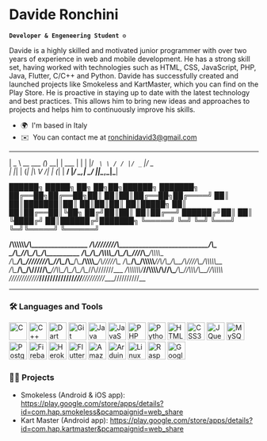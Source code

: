 # Davide Ronchini 
<!-- ![](https://user-images.githubusercontent.com/18350557/176309783-0785949b-9127-417c-8b55-ab5a4333674e.gif) -->
**`Developer & Engeneering Student ⚙️`**

Davide is a highly skilled and motivated junior programmer with over two years of experience in web and mobile development. He has a strong skill set, having worked with technologies such as HTML, CSS, JavaScript, PHP, Java, Flutter, C/C++ and Python. Davide has successfully created and launched projects like Smokeless and KartMaster, which you can find on the Play Store. He is proactive in staying up to date with the latest technology and best practices. This allows him to bring new ideas and approaches to projects and helps him to continuously improve his skills.

* 🌍  I'm based in Italy
* ✉️  You can contact me at [ronchinidavid3@gmail.com](mailto:ronchinidavid3@gmail.com)

<!--
![GitHub followers](https://img.shields.io/github/followers/davideronchini?style=for-the-badge&logo=github&logoColor=%23FFFFFF&labelColor=%23000000&color=%23FFFFFF)
![GitHub watchers](https://img.shields.io/github/watchers/davideronchini/davideronchini?style=for-the-badge&logo=github&logoColor=%23FFFFFF&label=Watchers&labelColor=%23000000&color=%23FFFFFF)
-->

  ____              _     _
 |  _ \  __ ___   _(_) __| | ___
 | | | |/ _` \ \ / / |/ _` |/ _ \
 | |_| | (_| |\ V /| | (_| |  __/
 |____/ \__,_| \_/ |_|\__,_|\___|

 ██████╗  █████╗ ██╗   ██╗██╗██████╗ ███████╗
██╔══██╗██╔══██╗██║   ██║██║██╔══██╗██╔════╝
██║  ██║███████║██║   ██║██║██║  ██║█████╗
██║  ██║██╔══██║╚██╗ ██╔╝██║██║  ██║██╔══╝
██████╔╝██║  ██║ ╚████╔╝ ██║██████╔╝███████╗
╚═════╝ ╚═╝  ╚═╝  ╚═══╝  ╚═╝╚═════╝ ╚══════╝

__/\\\\\\\\\\\\_______________________________________________/\\\_________________
 _\/\\\////////\\\____________________________________________\/\\\_________________
  _\/\\\______\//\\\_______________________________/\\\________\/\\\_________________
   _\/\\\_______\/\\\__/\\\\\\\\\_____/\\\____/\\\_\///_________\/\\\______/\\\\\\\\__
    _\/\\\_______\/\\\_\////////\\\___\//\\\__/\\\___/\\\___/\\\\\\\\\____/\\\/////\\\_
     _\/\\\_______\/\\\___/\\\\\\\\\\___\//\\\/\\\___\/\\\__/\\\////\\\___/\\\\\\\\\\\__
      _\/\\\_______/\\\___/\\\/////\\\____\//\\\\\____\/\\\_\/\\\__\/\\\__\//\\///////___
       _\/\\\\\\\\\\\\/___\//\\\\\\\\/\\____\//\\\_____\/\\\_\//\\\\\\\/\\__\//\\\\\\\\\\_
        _\////////////______\////////\//______\///______\///___\///////\//____\//////////__

---


### 🛠️ Languages and Tools

<p align="left">
<a href="https://docs.microsoft.com/en-us/cpp/?view=msvc-170" target="_blank" rel="noreferrer"><img src="https://raw.githubusercontent.com/danielcranney/readme-generator/main/public/icons/skills/c-colored.svg" width="36" height="36" alt="C" /></a>
<a href="https://docs.microsoft.com/en-us/cpp/?view=msvc-170" target="_blank" rel="noreferrer"><img src="https://raw.githubusercontent.com/danielcranney/readme-generator/main/public/icons/skills/cplusplus-colored.svg" width="36" height="36" alt="C++" /></a>
<a href="https://dart.dev/" target="_blank" rel="noreferrer"><img src="https://raw.githubusercontent.com/danielcranney/readme-generator/main/public/icons/skills/dart-colored.svg" width="36" height="36" alt="Dart" /></a>
<a href="https://git-scm.com/" target="_blank" rel="noreferrer"><img src="https://raw.githubusercontent.com/danielcranney/readme-generator/main/public/icons/skills/git-colored.svg" width="36" height="36" alt="Git" /></a>
<a href="https://www.oracle.com/java/" target="_blank" rel="noreferrer"><img src="https://raw.githubusercontent.com/danielcranney/readme-generator/main/public/icons/skills/java-colored.svg" width="36" height="36" alt="Java" /></a>
<a href="https://developer.mozilla.org/en-US/docs/Web/JavaScript" target="_blank" rel="noreferrer"><img src="https://raw.githubusercontent.com/danielcranney/readme-generator/main/public/icons/skills/javascript-colored.svg" width="36" height="36" alt="JavaScript" /></a>
<a href="https://www.php.net/" target="_blank" rel="noreferrer"><img src="https://raw.githubusercontent.com/danielcranney/readme-generator/main/public/icons/skills/php-colored.svg" width="36" height="36" alt="PHP" /></a>
<a href="https://www.python.org/" target="_blank" rel="noreferrer"><img src="https://raw.githubusercontent.com/danielcranney/readme-generator/main/public/icons/skills/python-colored.svg" width="36" height="36" alt="Python" /></a>
<a href="https://developer.mozilla.org/en-US/docs/Glossary/HTML5" target="_blank" rel="noreferrer"><img src="https://raw.githubusercontent.com/danielcranney/readme-generator/main/public/icons/skills/html5-colored.svg" width="36" height="36" alt="HTML5" /></a>
<a href="https://www.w3.org/TR/CSS/#css" target="_blank" rel="noreferrer"><img src="https://raw.githubusercontent.com/danielcranney/readme-generator/main/public/icons/skills/css3-colored.svg" width="36" height="36" alt="CSS3" /></a>
<a href="https://jquery.com/" target="_blank" rel="noreferrer"><img src="https://raw.githubusercontent.com/danielcranney/readme-generator/main/public/icons/skills/jquery-colored.svg" width="36" height="36" alt="JQuery" /></a>
<a href="https://www.mysql.com/" target="_blank" rel="noreferrer"><img src="https://raw.githubusercontent.com/danielcranney/readme-generator/main/public/icons/skills/mysql-colored.svg" width="36" height="36" alt="MySQL" /></a>
<a href="https://www.postgresql.org/" target="_blank" rel="noreferrer"><img src="https://raw.githubusercontent.com/danielcranney/readme-generator/main/public/icons/skills/postgresql-colored.svg" width="36" height="36" alt="PostgreSQL" /></a>
<a href="https://firebase.google.com/" target="_blank" rel="noreferrer"><img src="https://raw.githubusercontent.com/danielcranney/readme-generator/main/public/icons/skills/firebase-colored.svg" width="36" height="36" alt="Firebase" /></a>
<a href="https://www.heroku.com/" target="_blank" rel="noreferrer"><img src="https://raw.githubusercontent.com/danielcranney/readme-generator/main/public/icons/skills/heroku-colored.svg" width="36" height="36" alt="Heroku" /></a>
<a href="https://flutter.dev/" target="_blank" rel="noreferrer"><img src="https://raw.githubusercontent.com/danielcranney/readme-generator/main/public/icons/skills/flutter-colored.svg" width="36" height="36" alt="Flutter" /></a>
<a href="https://aws.amazon.com" target="_blank" rel="noreferrer"><img src="https://raw.githubusercontent.com/danielcranney/readme-generator/main/public/icons/skills/aws-colored.svg" width="36" height="36" alt="Amazon Web Services" /></a>
<a href="https://store.arduino.cc/?gclid=Cj0KCQjw2eilBhCCARIsAG0Pf8uueBifykWcsSS4LPESeGQfxGVKJYnzV7bz471XfknQJy_1VINVWM8aAkLtEALw_wcB" target="_blank" rel="noreferrer"><img src="https://raw.githubusercontent.com/danielcranney/readme-generator/main/public/icons/skills/arduino-colored.svg" width="36" height="36" alt="Arduino" /></a>
<a href="https://www.linux.org" target="_blank" rel="noreferrer"><img src="https://raw.githubusercontent.com/danielcranney/readme-generator/main/public/icons/skills/linux-colored.svg" width="36" height="36" alt="Linux" /></a>
<a href="https://www.raspberrypi.org/" target="_blank" rel="noreferrer"><img src="https://raw.githubusercontent.com/danielcranney/readme-generator/main/public/icons/skills/raspberrypi-colored.svg" width="36" height="36" alt="Raspberry Pi" /></a>
<a href="https://cloud.google.com/" target="_blank" rel="noreferrer"><img src="https://raw.githubusercontent.com/danielcranney/readme-generator/main/public/icons/skills/googlecloud-colored.svg" width="36" height="36" alt="Google Cloud" /></a>
</p>


### 👨‍💻 Projects

- Smokeless (Android & iOS app): https://play.google.com/store/apps/details?id=com.hap.smokeless&pcampaignid=web_share
- Kart Master (Android app): https://play.google.com/store/apps/details?id=com.hap.kartmaster&pcampaignid=web_share

<!--
### 🎖️ Badges
-->
<!--
<a href="http://www.github.com/davideronchini"><img src="https://github-readme-stats.vercel.app/api?username=davideronchini&show_icons=true&hide=&count_private=true&title_color=ffffff&text_color=ffffff&icon_color=ffffff&bg_color=1c1917&hide_border=true&show_icons=true" alt="davideronchini's GitHub stats" /></a>
-->
<!--
<a href="http://www.github.com/davideronchini"><img src="https://github-readme-streak-stats.herokuapp.com/?user=davideronchini&stroke=ffffff&background=000000&ring=ffffff&fire=ffffff&currStreakNum=ffffff&currStreakLabel=ffffff&sideNums=ffffff&sideLabels=ffffff&dates=ffffff&hide_border=true" /></a>

<a href="https://github.com/davideronchini" align="left"><img src="https://github-readme-stats.vercel.app/api/top-langs/?username=davideronchini&langs_count=3&title_color=ffffff&text_color=ffffff&icon_color=ffffff&bg_color=000000&hide_border=true&locale=en&custom_title=Top%20%Languages" alt="Top Languages" /></a>
-->
<!--
### 🚀 Social

<p align="left"> 
  <a href="https://www.github.com/davideronchini" target="_blank" rel="noreferrer"> 
    <picture> 
      <img src="./github-logo.svg" width="45" height="45" />  
    </picture> 
  </a> 

  <a href="https://www.x.com/r__davide" target="_blank" rel="noreferrer"> 
    <picture>
      <img src="./twitter-logo.svg" width="45" height="45" /> 
    </picture> 
  </a>
  
  <a href="https://www.linkedin.com/in/davide-ronchini-5b951921b" target="_blank" rel="noreferrer"> 
    <picture> 
      <img src="./linkedIn-logo.svg" width="45" height="45" />  
    </picture> 
  </a>

  <a href="https://www.fiverr.com/davideronchini" target="_blank" rel="noreferrer">
    <picture>
      <img src="./fiverr-logo.svg" width="45" height="45" /> 
    </picture>
  </a>
</p>
-->
